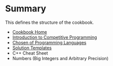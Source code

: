 # Summary

This defines the structure of the cookbook.

* [Cookbook Home](README.md)
* [Introduction to Competitive Programming](content/cp-introduction.md)
* [Chosen of Programming Languages](content/languages.md)
* [Solution Templates](content/solution-template.md)
* C++ Cheat Sheet
* Numbers (Big Integers and Arbitrary Precision)